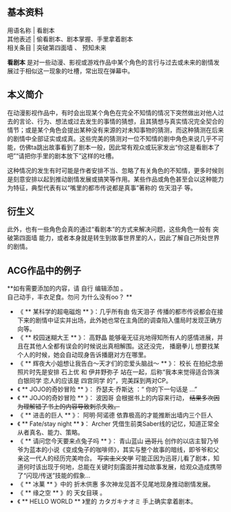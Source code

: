 **基本资料**  
---  
用语名称  |  看剧本   
其他表述  |  偷看剧本、剧本掌握、手里拿着剧本   
相关条目  |  突破第四面墙  、  预知未来   
  
**看剧本** 是对一些动漫、影视或游戏作品中某个角色的言行与过去或未来的剧情发展过于相似这一现象的吐槽，常出现在弹幕中。

##  本义简介

在动漫影视作品中，有时会出现某个角色在完全不知情的情况下突然做出对他人过去的言论、行为、想法或过去发生的事情的猜想，且其猜想与真实情况完全契合的情节；或是某个角色会提出某种没有来源的对未知事物的猜测，而这种猜测在后来的剧情中全部证实或成真。这些完美的猜测对一位不知情的剧中角色来说几乎不可能，仿佛ta跳出故事看到了剧本一般，因此常有观众或玩家发出“你这是看剧本了吧”“请把你手里的剧本放下”这样的吐槽。

这种情况的发生有时可能是作者安排不当、忽略了有关角色的不知情，更多时候则是刻意安排以起到推动剧情发展或搞笑等作用。某些作品或角色甚至会以这种能力为特征，典型代表有以“嘴里的都市传说都是真事”著称的
佐天泪子  等。

##  衍生义

此外，也有一些角色会真的通过“看剧本”的方式来解决问题，这些角色一般有  突破第四面墙
能力，或者本身就是转生到故事世界里的人，因此了解自己所处世界的剧情。

##  ACG作品中的例子

**如有需要添加的内容，请 自行  编辑添加  。  
自己动手，丰衣足食。勿问  为什么没有oo？  **

  * 《 ** 某科学的超电磁炮  ** 》：几乎所有由  佐天泪子  传播的都市传说都会在接下来的剧情中证实并出场，此外她也常在主角团的调查陷入僵局时发现正确方向等。 
  * 《 ** 校园迷糊大王  ** 》：  高野晶  能够毫无征兆地得知所有人的感情进展，并且在其他人全都有误会的时候说出真相解围。这还没完，  播磨拳儿  想要找某个人的时候，她会自动现身告诉播磨对方在哪里。 
  * 《 ** 辉夜大小姐想让我告白～天才们的恋爱头脑战～  ** 》：  校长  在拍纪念册照片时先是安排  石上优  和  伊井野弥子  站在一起，后称“我本来觉得适合饰演  白银同学  恋人的应该是  四宫同学  的”，完美踩到两对CP。 
  * 《 ** JOJO的奇妙冒险  ** 》：  乔瑟夫·乔斯达  ：“  你的下一句话是  ...” 
  * 《 ** JOJO的奇妙冒险  ** 》：  波因哥  会根据书上的内容来行动， ~~结果多次因为理解错了书上的内容导致刺杀失败。~~
  * 《 ** 进击的巨人  ** 》：  阿明·阿诺德  依靠极高的才能推断出墙内三个巨人 
  * 《 ** Fate/stay night  ** 》：  Archer  凭借生前类Saber线的记忆，知道正常全从者真名、能力、策略。 
  * 《 ** 请问您今天要来点兔子吗  ** 》：  青山蓝山  ~~迅哥儿~~ 创作的以店主智乃爷爷为蓝本的小说《变成兔子的咖啡师》，其实与整个故事的暗线，即爷爷和父亲这一代人的经历完美吻合。 ~~写实主义文学~~ 可能正因为迅哥儿看了剧本，知道何时该出现于何地，总能在关键时刻露面并推动故事发展，给观众造成携带了“闪现/传送”技能的假象... 
  * 《 ** 冰菓  ** 》中的  折木供惠  多次神龙见首不见尾地现身推动剧情发展。 
  * 《 ** 缘之空  ** 》的  天女目瑛  。 
  * 《 ** HELLO WORLD  ** 》里的  カタガキナオミ  手上确实拿着剧本。 


